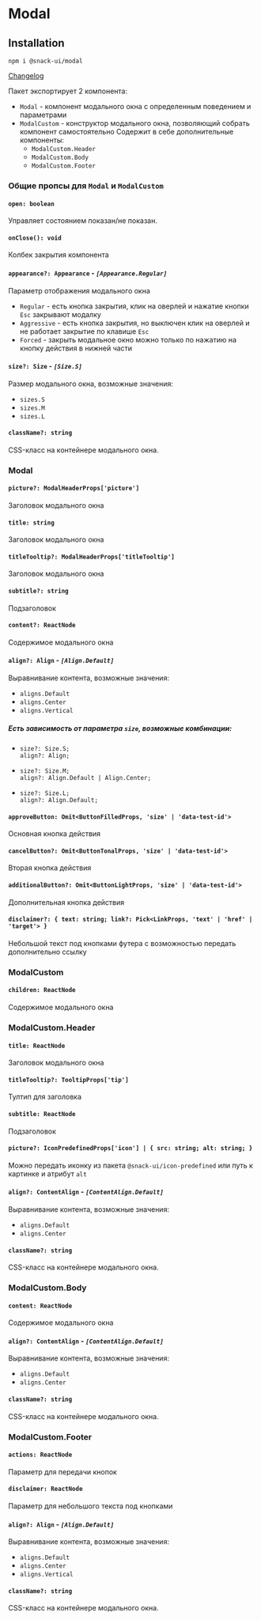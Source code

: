 # Modal

## Installation
`npm i @snack-ui/modal`

[Changelog](./CHANGELOG.md)

Пакет экспортирует 2 компонента:
- `Modal` - компонент модального окна с определенным поведением и параметрами
- `ModalCustom` - конструктор модального окна, позволяющий собрать компонент самостоятельно
  Содержит в себе дополнительные компоненты:
  - `ModalCustom.Header`
  - `ModalCustom.Body`
  - `ModalCustom.Footer`

### Общие пропсы для `Modal` и `ModalCustom`

#### **`open: boolean`**
Управляет состоянием показан/не показан.

#### **`onClose(): void`**
Колбек закрытия компонента

#### **`appearance?: Appearance`** - *`[Appearance.Regular]`*
Параметр отображения модального окна
  - `Regular` - есть кнопка закрытия, клик на оверлей и нажатие кнопки `Esc` закрывают модалку
  - `Aggressive` - есть кнопка закрытия, но выключен клик на оверлей и не работает закрытие по клавише `Esc`
  - `Forced` - закрыть модальное окно можно только по нажатию на кнопку действия в нижней части

#### **`size?: Size`** - *`[Size.S]`*
Размер модального окна, возможные значения:
  - `sizes.S`
  - `sizes.M`
  - `sizes.L`

#### **`className?: string`**
CSS-класс на контейнере модального окна.


### Modal

#### **`picture?: ModalHeaderProps['picture']`**
Заголовок модального окна

#### **`title: string`**
Заголовок модального окна

#### **`titleTooltip?: ModalHeaderProps['titleTooltip']`**
Заголовок модального окна

#### **`subtitle?: string`**
Подзаголовок

#### **`content?: ReactNode`**
Содержимое модального окна

#### **`align?: Align`** - *`[Align.Default]`*
Выравнивание контента, возможные значения:
  - `aligns.Default`
  - `aligns.Center`
  - `aligns.Vertical`

##### Есть зависимость от параметра `size`, возможные комбинации:
  - ```
    size?: Size.S;
    align?: Align;
    ```
  - ```
    size?: Size.M;
    align?: Align.Default | Align.Center;
    ```
  - ```
    size?: Size.L;
    align?: Align.Default;
    ```


#### **`approveButton: Omit<ButtonFilledProps, 'size' | 'data-test-id'>`**
Основная кнопка действия

#### **`cancelButton?: Omit<ButtonTonalProps, 'size' | 'data-test-id'>`**
Вторая кнопка действия

#### **`additionalButton?: Omit<ButtonLightProps, 'size' | 'data-test-id'>`**
Дополнительная кнопка действия

#### **`disclaimer?: { text: string; link?: Pick<LinkProps, 'text' | 'href' | 'target'> }`**
Небольшой текст под кнопками футера с возможностью передать дополнительно ссылку


### ModalCustom

#### **`children: ReactNode`**
Содержимое модального окна


### ModalCustom.Header

#### **`title: ReactNode`**
Заголовок модального окна

#### **`titleTooltip?: TooltipProps['tip']`**
Тултип для заголовка

#### **`subtitle: ReactNode`**
Подзаголовок

#### **`picture?: IconPredefinedProps['icon'] | { src: string; alt: string; }`**
Можно передать иконку из пакета `@snack-ui/icon-predefined`
или путь к картинке и атрибут `alt`

#### **`align?: ContentAlign`** - *`[ContentAlign.Default]`*
Выравнивание контента, возможные значения:
  - `aligns.Default`
  - `aligns.Center`

#### **`className?: string`**
CSS-класс на контейнере модального окна.


### ModalCustom.Body

#### **`content: ReactNode`**
Содержимое модального окна

#### **`align?: ContentAlign`** - *`[ContentAlign.Default]`*
Выравнивание контента, возможные значения:
  - `aligns.Default`
  - `aligns.Center`

#### **`className?: string`**
CSS-класс на контейнере модального окна.


### ModalCustom.Footer

#### **`actions: ReactNode`**
Параметр для передачи кнопок

#### **`disclaimer: ReactNode`**
Параметр для небольшого текста под кнопками

#### **`align?: Align`** - *`[Align.Default]`*
Выравнивание контента, возможные значения:
  - `aligns.Default`
  - `aligns.Center`
  - `aligns.Vertical`

#### **`className?: string`**
CSS-класс на контейнере модального окна.
